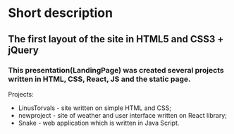 # Short description

## The first layout of the site in HTML5 and CSS3 + jQuery

### This presentation(LandingPage) was created several projects written in HTML, CSS, React, JS and the static page.

Projects:

- LinusTorvals - site written on simple HTML and CSS;
- newproject - site of weather and user interface written on React library;
- Snake - web application which is written in Java Script.
